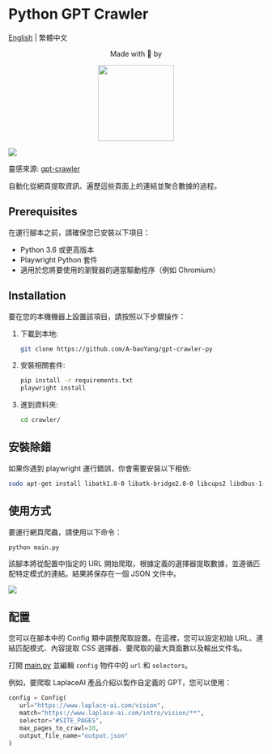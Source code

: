 # Python GPT Crawler
[English](README-zh.md) | 繁體中文

<div align="center"><p>Made with 🧡 by<p><a href="https://www.laplace-ai.com/"><img src="https://i.imgur.com/8ysifyO.png" width="150px"></a></div>

![](https://i.imgur.com/ywvxH5W.gif)

靈感來源: [gpt-crawler](https://github.com/BuilderIO/gpt-crawler)

自動化從網頁提取資訊、遍歷這些頁面上的連結並聚合數據的過程。

## Prerequisites

在運行腳本之前，請確保您已安裝以下項目：
- Python 3.6 或更高版本
- Playwright Python 套件
- 適用於您將要使用的瀏覽器的適當驅動程序（例如 Chromium）

## Installation

要在您的本機機器上設置該項目，請按照以下步驟操作：

1. 下載到本地:
   ```bash
   git clone https://github.com/A-baoYang/gpt-crawler-py
   ```
2. 安裝相關套件:
   ```bash
   pip install -r requirements.txt
   playwright install
   ```
3. 進到資料夾:
   ```bash
   cd crawler/
   ```

## 安裝除錯
如果你遇到 playwright 運行錯誤，你會需要安裝以下相依:
```bash
sudo apt-get install libatk1.0-0 libatk-bridge2.0-0 libcups2 libdbus-1-3 libxkbcommon0 libatspi2.0-0 libxcomposite1 libxrandr2 libgbm1 libasound2
```

## 使用方式
要運行網頁爬蟲，請使用以下命令：
```bash
python main.py
```
該腳本將從配置中指定的 URL 開始爬取，根據定義的選擇器提取數據，並遵循匹配特定模式的連結。結果將保存在一個 JSON 文件中。

![](https://i.imgur.com/4tLHFAo.png)

## 配置
您可以在腳本中的 Config 類中調整爬取設置。在這裡，您可以設定初始 URL、連結匹配模式、內容提取 CSS 選擇器、要爬取的最大頁面數以及輸出文件名。

打開 [main.py](crawler/main.py) 並編輯 `config` 物件中的 `url` 和 `selectors`。

例如，要爬取 LaplaceAI 產品介紹以製作自定義的 GPT，您可以使用：


```python
config = Config(
   url="https://www.laplace-ai.com/vision",
   match="https://www.laplace-ai.com/intro/vision/**",
   selector="#SITE_PAGES",
   max_pages_to_crawl=10,
   output_file_name="output.json"
)
```
